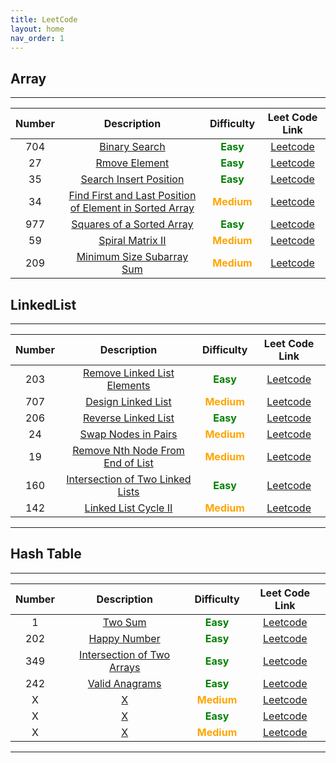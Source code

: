 ```yaml
---
title: LeetCode
layout: home
nav_order: 1
---
```


## **Array**

---

| Number |                                                               Description                                                               |                  Difficulty                  |                                           Leet Code Link                                           |
| :----: | :-------------------------------------------------------------------------------------------------------------------------------------: | :------------------------------------------: | :------------------------------------------------------------------------------------------------: |
|  704   |                                          [Binary Search](./_posts/Array.md#704-binary-search)                                           |  **<span style="color:green">Easy</span>**   |                      [Leetcode](https://leetcode.com/problems/binary-search/)                      |
|   27   |                                          [Rmove Element](./_posts/Array.md#27-remove-element)                                           |  **<span style="color:green">Easy</span>**   |                     [Leetcode](https://leetcode.com/problems/remove-element/)                      |
|   35   |                                  [Search Insert Position](./_posts/Array.md#35-search-insert-position)                                  |  **<span style="color:green">Easy</span>**   |                 [Leetcode](https://leetcode.com/problems/search-insert-position/)                  |
|   34   | [Find First and Last Position of Element in Sorted Array](./_posts/Array.md#34-find-first-and-last-position-of-element-in-sorted-array) | **<span style="color:orange">Medium</span>** | [Leetcode](https://leetcode.com/problems/find-first-and-last-position-of-element-in-sorted-array/) |
|  977   |                              [Squares of a Sorted Array](./_posts/Array.md#977-squares-of-a-sorted-array)                               |  **<span style="color:green">Easy</span>**   |                [Leetcode](https://leetcode.com/problems/squares-of-a-sorted-array/)                |
|   59   |                                        [Spiral Matrix II](./_posts/Array.md#59-spiral-matrix-ii)                                        | **<span style="color:orange">Medium</span>** |                    [Leetcode](https://leetcode.com/problems/spiral-matrix-ii/)                     |
|  209   |                              [Minimum Size Subarray Sum](./_posts/Array.md#209-minimum-size-subarray-sum)                               | **<span style="color:orange">Medium</span>** |                [Leetcode](https://leetcode.com/problems/minimum-size-subarray-sum/)                |

## **LinkedList**

---

| Number |                                Description                                |                  Difficulty                  |                               Leet Code Link                                |
| :----: | :-----------------------------------------------------------------------: | :------------------------------------------: | :-------------------------------------------------------------------------: |
|  203   |   [Remove Linked List Elements](./_posts/LinkedList/2023-04-07-203.md)    |  **<span style="color:green">Easy</span>**   |    [Leetcode](https://leetcode.cn/problems/remove-linked-list-elements/)    |
|  707   |        [Design Linked List](./_posts/LinkedList/2023-04-07-707.md)        | **<span style="color:orange">Medium</span>** |        [Leetcode](https://leetcode.cn/problems/design-linked-list/)         |
|  206   |       [Reverse Linked List](./_posts/LinkedList/2023-04-07-206.md)        |  **<span style="color:green">Easy</span>**   |        [Leetcode](https://leetcode.cn/problems/reverse-linked-list/)        |
|   24   |        [Swap Nodes in Pairs](./_posts/LinkedList/2023-04-07-24.md)        | **<span style="color:orange">Medium</span>** |        [Leetcode](https://leetcode.cn/problems/swap-nodes-in-pairs/)        |
|   19   | [Remove Nth Node From End of List](./_posts/LinkedList/2023-04-07-19.md)  | **<span style="color:orange">Medium</span>** | [Leetcode](https://leetcode.cn/problems/remove-nth-node-from-end-of-list/)  |
|  160   | [Intersection of Two Linked Lists](./_posts/LinkedList/2023-04-07-160.md) |  **<span style="color:green">Easy</span>**   | [Leetcode](https://leetcode.com/problems/intersection-of-two-linked-lists/) |
|  142   |       [Linked List Cycle II](./_posts/LinkedList/2023-04-07-142.md)       | **<span style="color:orange">Medium</span>** |       [Leetcode](https://leetcode.cn/problems/linked-list-cycle-ii/)        |

---

## **Hash Table**

---

| Number |                            Description                             |                  Difficulty                  |                               Leet Code Link                                |
| :----: | :----------------------------------------------------------------: | :------------------------------------------: | :-------------------------------------------------------------------------: |
|   1    |           [Two Sum](./_posts/HashTable/2023-04-10-1.md)            |  **<span style="color:green">Easy</span>**   |              [Leetcode](https://leetcode.cn/problems/two-sum/)              |
|  202   |        [Happy Number](./_posts/HashTable/2023-04-10-202.md)        |  **<span style="color:green">Easy</span>**   |           [Leetcode](https://leetcode.cn/problems/happy-number/)            |
|  349   | [Intersection of Two Arrays](./_posts/HashTable/2023-04-10-349.md) |  **<span style="color:green">Easy</span>**   |    [Leetcode](https://leetcode.cn/problems/intersection-of-two-arrays/)     |
|  242   |      [ Valid Anagrams](./_posts/HashTable/2023-04-10-242.md)       |  **<span style="color:green">Easy</span>**   |           [Leetcode](https://leetcode.cn/problems/valid-anagram/)           |
|   X    |              [X](./_posts/HashTable/2023-04-10-1.md)               | **<span style="color:orange">Medium</span>** | [Leetcode](https://leetcode.cn/problems/remove-nth-node-from-end-of-list/)  |
|   X    |              [X](./_posts/HashTable/2023-04-10-1.md)               |  **<span style="color:green">Easy</span>**   | [Leetcode](https://leetcode.com/problems/intersection-of-two-linked-lists/) |
|   X    |              [X](./_posts/HashTable/2023-04-10-1.md)               | **<span style="color:orange">Medium</span>** |       [Leetcode](https://leetcode.cn/problems/linked-list-cycle-ii/)        |

---
